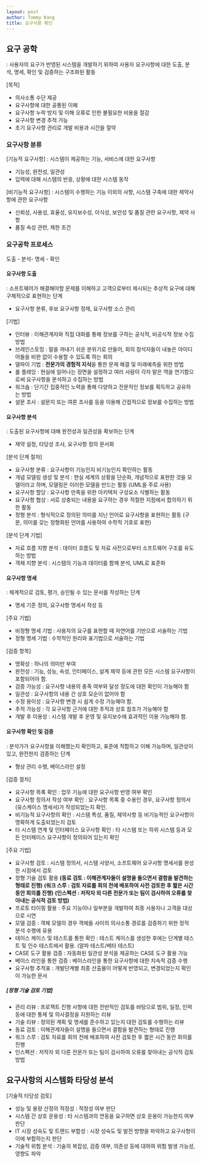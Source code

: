 ```yaml
---
layout: post
author: Tommy Kang
title: 요구사항 확인
---
```


## 요구 공학 
: 사용자의 요구가 반영된 시스템을 개발하기 위하여 사용자 요구사항에 대한 도출, 분석, 명세, 확인 및 검증하는 구조화된 활동

[목적]
- 의사소통 수단 제공
- 요구사항에 대한 공통된 이해
- 요구사항 누락 방지 및 이해 오류로 인한 불필요한 비용을 절감
- 요구사항 변경 추적 가능
- 초기 요구사항 관리로 개발 비용과 시간을 절약

### 요구사항 분류

[기능적 요구사항] 
: 시스템이 제공하는 기능, 서비스에 대한 요구사항
- 기능성, 완전성, 일관성
- 입력에 대해 시스템의 반응, 상황에 대한 시스템 동작

[비기능적 요구사항]
: 시스템이 수행하는 기능 이외의 사항, 시스템 구축에 대한 제약사항에 관한 요구사항
- 신뢰성, 사용성, 효율성, 유지보수성, 이식성, 보안성 및 품질 관련 요구사항, 제약 사항
- 품질 속성 관련, 제한 조건

### 요구공학 프로세스
도출 - 분석- 명세 - 확인

#### 요구사항 도출
: 소프트웨어가 해결해야할 문제를 이해하고 고객으로부터 제시되는 추상적 요구에 대해 구체적으로 표현하는 단계 
- 요구사항 분류, 후보 요구사항 정제, 요구사항 소스 관리

[기법]
- 인터뷰 : 이해관계자와 직접 대화를 통해 정보를 구하는 공식적, 비공식적 정보 수집 방법
- 브레인스토밍 : 말을 꺼내기 쉬운 분위기로 만들어, 회의 참석자들이 내놓은 아이디어들을 비판 없이 수용할 수 있도록 하는 회의
- 델파이 기법 : **전문가의 경험적 지식**을 통한 문제 해결 및 미래예측을 위한 방법
- 롤 플레잉 : 현실에 일어나는 장면을 설정하고 여러 사람이 각자 맡은 역을 연기함으로써 요구사항을 분석하고 수집하는 방법
- 워크숍 : 단기간 집중적인 노력을 통해 다양하고 전문적인 정보를 획득하고 공유하는 방법
- 설문 조사 : 설문지 또는 여론 조사를 등을 이용해 간접적으로 정보를 수집하는 방법

#### 요구사항 분석 
: 도출된 요구사항에 대해 완전성과 일관성을 확보하는 단계
- 제약 설정, 타당성 조사, 요구사항 정의 문서화

[분석 단계 절차]
- 요구사항 분류 : 요구사항이 기능인지 비기능인지 확인하는 활동
- 개념 모델링 생성 및 분석 : 현실 세계의 상황을 단순화, 개념적으로 표현한 것을 모델이라고 하며, 모델링은 이러한 모델을 만드는 활동 (UML을 주로 사용)
- 요구사항 할당 : 요구사항 만족을 위한 아키텍처 구성요소 식별하는 활동
- 요구사항 협상 : 서로 상충되는 내용을 요구하는 경우 적절한 지점에서 합의하기 위한 활동
- 정형 분석 : 형식적으로 정의된 의미를 지닌 언어로 요구사항을 표현하는 활동 (구문, 의미를 갖는 정형화된 언어를 사용하여 수학적 기호로 표현)

[분석 단계 기법]
- 자료 흐름 지향 분석 : 데이터 흐름도 및 자료 사전으로부터 소프트웨어 구조를 유도하는 방법 
- 객체 지향 분석 : 시스템의 기능과 데이터를 함께 분석, UML로 표준화

#### 요구사항 명세
: 체계적으로 검토, 평가, 승인될 수 있는 문서를 작성하는 단계
- 명세 기준 정의, 요구사항 명세서 작성 등

[주요 기법]
- 비정형 명세 기법 : 사용자의 요구를 표현할 때 자연어를 기반으로 서술하는 기법
- 정형 명세 기법 : 수학적인 원리와 표기법으로 서술하는 기법 

[검증 항목]
- 명확성 : 하나의 의미만 부여
- 완전성 : 기능, 성능, 속성, 인터페이스, 설계 제약 등에 관한 모든 시스템 요구사항이 포함되어야 함.
- 검증 가능성 : 요구사항 내용의 충족 여부와 달성 정도에 대한 확인이 가능해야 함
- 일관성 : 요구사항의 내용 간 상호 모순이 없어야 함
- 수정 용이성 : 요구사항 변경 시 쉽게 수정 가능해야 함.
- 추적 가능성 : 각 요구사항 근거에 대한 추적과 상호 참조가 가능해야 함
- 개발 후 이용성 : 시스템 개발 후 운영 및 유지보수에 효과적인 이용 가능해야 함.

#### 요구사항 확인 및 검증
: 분석가가 요구사항을 이해했는지 확인하고, 표준에 적합하고 이해 가능하며, 일관성이 있고, 완전한지 검증하는 단계
- 형상 관리 수행, 베이스라인 설정

[검증 절차]
- 요구사항 목록 확인 : 업무 기능에 대한 요구사항 반영 여부 확인 
- 요구사항 정의서 작성 여부 확인 : 요구사항 목록 중 수용인 경우, 요구사항 정의서(유스케이스 명세서)가 작성되었는지 확인.
- 비기능적 요구사항의 확인 : 시스템 특성, 품질, 제약사항 등 비기능적인 요구사항이 명확하게 도출되었는지 검토
- 타 시스템 연계 및 인터페이스 요구사항 확인 : 타 시스템 또는 하위 시스템 등과 모든 인터페이스 요구사항이 정의되어 있는지 확인

[주요 기법]
- 요구사항 검토 : 시스템 정의서, 시스템 사양서, 소프트웨어 요구사항 명세서를 완성한 시점에서 검토 
- 정형 기술 검토 활용
**(동료 검토 : 이해관계자들이 설명을 들으면서 결함을 발견하는 형태로 진행)**
**(워크 스루 : 검토 자료를 회의 전에 배포하여 사전 검토한 후 짧은 시간 동안 회의를 진행)**
**(인스펙션 : 저작자 외 다른 전문가 또는 팀이 검사하여 오류를 찾아내는 공식적 검토 방법)**
- 프로토 타이핑 활용 : 주요 기능이나 일부분을 개발하여 최종 사용자나 고객을 대상으로 시연
- 모델 검증 : 객체 모델의 경우 객체들 사이의 의사소통 경로를 검증하기 위한 정적 분석 수행에 유용
- 테이스 케이스 및 테스트를 통한 확인 : 테스트 케이스를 생성한 후에는 단계별 테스트 및 인수 테스트에서 활용. (알파 테스트/베타 테스트)
- CASE 도구 활용 검증 : 자동화된 일관성 분석을 제공하는 CASE 도구 활용 가능
- 베이스 라인을 통한 검증 : 베이스라인을 통한 요구사항에 대한 지속적 검증 수행
- 요구사항 추적표 : 개발단계별 최종 산출물이 어떻게 반영되고, 변경되었는지 확인이 가능한 문서

##### [정형 기술 검토 기법]
- 관리 리뷰 : 프로젝트 진행 사항에 대한 전반적인 검토를 바탕으로 범위, 일정, 인력 등에 대한 통제 및 의사결정을 지원하는 리뷰
- 기술 리뷰 : 정의된 계획 및 명세를 준수하고 있는지 대한 검토를 수행하는 리뷰
- 동료 검토 : 이해관계자들이 설명을 들으면서 결함을 발견하는 형태로 진행
- 워크 스루 : 검토 자료를 회의 전에 배포하여 사전 검토한 후 짧은 시간 동안 회의를 진행
- 인스펙션 : 저작자 외 다른 전문가 또는 팀이 검사하여 오류를 찾아내는 공식적 검토 방법


## 요구사항의 시스템화 타당성 분석

[기술적 타당성 검토]
- 성능 및 용량 산정의 적정성 : 적정성 여부 판단
- 시스템 간 상호 운용성 : 타 시스템과의 연동을 요구하면 상호 운용이 가능한지 여부 판단
- IT 시장 성숙도 및 트렌드 부합성 : 시장 성숙도 및 발전 방향을 파악하고 요구사항이 이에 부합하는지 판단
- 기술적 위험 분석 : 기술의 복잡성, 검증 여부, 의존성 등에 대하여 위험 발생 가능성, 영향도 파악

